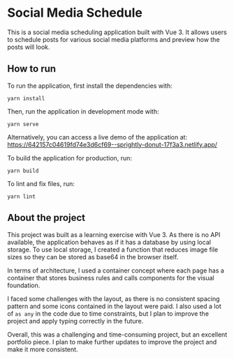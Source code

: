 # Social Media Schedule

This is a social media scheduling application built with Vue 3. It allows users to schedule posts for various social media platforms and preview how the posts will look.

## How to run

To run the application, first install the dependencies with:

```
yarn install
```

Then, run the application in development mode with:

```
yarn serve
```


Alternatively, you can access a live demo of the application at: https://642157c04619fd74e3d6cf69--sprightly-donut-17f3a3.netlify.app/

To build the application for production, run:

```
yarn build
```
To lint and fix files, run:
```
yarn lint
```

## About the project

This project was built as a learning exercise with Vue 3. As there is no API available, the application behaves as if it has a database by using local storage. To use local storage, I created a function that reduces image file sizes so they can be stored as base64 in the browser itself. 

In terms of architecture, I used a container concept where each page has a container that stores business rules and calls components for the visual foundation. 

I faced some challenges with the layout, as there is no consistent spacing pattern and some icons contained in the layout were paid. I also used a lot of `as any` in the code due to time constraints, but I plan to improve the project and apply typing correctly in the future.

Overall, this was a challenging and time-consuming project, but an excellent portfolio piece. I plan to make further updates to improve the project and make it more consistent.
